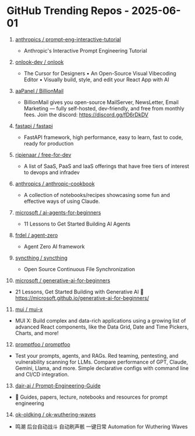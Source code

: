 # GitHub Trending Repos - 2025-06-01

1. [anthropics /    prompt-eng-interactive-tutorial](https://github.com/anthropics/prompt-eng-interactive-tutorial)
   - Anthropic's Interactive Prompt Engineering Tutorial

2. [onlook-dev /    onlook](https://github.com/onlook-dev/onlook)
   - The Cursor for Designers • An Open-Source Visual Vibecoding Editor • Visually build, style, and edit your React App with AI

3. [aaPanel /    BillionMail](https://github.com/aaPanel/BillionMail)
   - BillionMail gives you open-source MailServer, NewsLetter, Email Marketing — fully self-hosted, dev-friendly, and free from monthly fees. Join the discord: https://discord.gg/fD6rDkDV

4. [fastapi /    fastapi](https://github.com/fastapi/fastapi)
   - FastAPI framework, high performance, easy to learn, fast to code, ready for production

5. [ripienaar /    free-for-dev](https://github.com/ripienaar/free-for-dev)
   - A list of SaaS, PaaS and IaaS offerings that have free tiers of interest to devops and infradev

6. [anthropics /    anthropic-cookbook](https://github.com/anthropics/anthropic-cookbook)
   - A collection of notebooks/recipes showcasing some fun and effective ways of using Claude.

7. [microsoft /    ai-agents-for-beginners](https://github.com/microsoft/ai-agents-for-beginners)
   - 11 Lessons to Get Started Building AI Agents

8. [frdel /    agent-zero](https://github.com/frdel/agent-zero)
   - Agent Zero AI framework

9. [syncthing /    syncthing](https://github.com/syncthing/syncthing)
   - Open Source Continuous File Synchronization

10. [microsoft /    generative-ai-for-beginners](https://github.com/microsoft/generative-ai-for-beginners)
   - 21 Lessons, Get Started Building with Generative AI 🔗 https://microsoft.github.io/generative-ai-for-beginners/

11. [mui /    mui-x](https://github.com/mui/mui-x)
   - MUI X: Build complex and data-rich applications using a growing list of advanced React components, like the Data Grid, Date and Time Pickers, Charts, and more!

12. [promptfoo /    promptfoo](https://github.com/promptfoo/promptfoo)
   - Test your prompts, agents, and RAGs. Red teaming, pentesting, and vulnerability scanning for LLMs. Compare performance of GPT, Claude, Gemini, Llama, and more. Simple declarative configs with command line and CI/CD integration.

13. [dair-ai /    Prompt-Engineering-Guide](https://github.com/dair-ai/Prompt-Engineering-Guide)
   - 🐙 Guides, papers, lecture, notebooks and resources for prompt engineering

14. [ok-oldking /    ok-wuthering-waves](https://github.com/ok-oldking/ok-wuthering-waves)
   - 鸣潮 后台自动战斗 自动刷声骸 一键日常 Automation for Wuthering Waves

